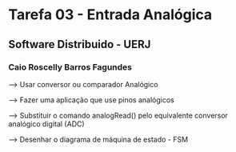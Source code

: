 # Tarefa 03 - Entrada Analógica 
## Software Distribuido - UERJ 
### Caio Roscelly Barros Fagundes

--> Usar conversor ou comparador Analógico

--> Fazer uma aplicação que use pinos analógicos

--> Substituir o comando analogRead() pelo equivalente conversor analógico digital (ADC)

--> Desenhar o diagrama de máquina de estado - FSM
